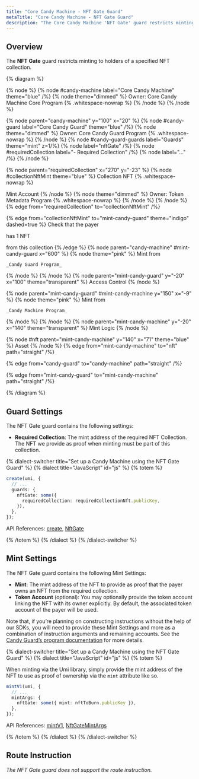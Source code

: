 ```yaml
---
title: "Core Candy Machine - NFT Gate Guard"
metaTitle: "Core Candy Machine - NFT Gate Guard"
description: "The Core Candy Machine 'NFT Gate' guard restricts minting to holders of a specified NFT/pNFT collection."
---
```


## Overview

The **NFT Gate** guard restricts minting to holders of a specified NFT collection.

{% diagram  %}

{% node %}
{% node #candy-machine label="Core Candy Machine" theme="blue" /%}
{% node theme="dimmed" %}
Owner: Core Candy Machine Core Program {% .whitespace-nowrap %}
{% /node %}
{% /node %}

{% node parent="candy-machine" y="100" x="20" %}
{% node #candy-guard label="Core Candy Guard" theme="blue" /%}
{% node theme="dimmed" %}
Owner: Core Candy Guard Program {% .whitespace-nowrap %}
{% /node %}
{% node #candy-guard-guards label="Guards" theme="mint" z=1/%}
{% node label="nftGate" /%}
{% node #requiredCollection label="- Required Collection" /%}
{% node label="..." /%}
{% /node %}

{% node parent="requiredCollection" x="270" y="-23"  %}
{% node #collectionNftMint theme="blue" %}
Collection NFT {% .whitespace-nowrap %}

Mint Account
{% /node %}
{% node theme="dimmed" %}
Owner: Token Metadata Program {% .whitespace-nowrap %}
{% /node %}
{% /node %}
{% edge from="requiredCollection" to="collectionNftMint" /%}


{% edge from="collectionNftMint" to="mint-candy-guard" theme="indigo" dashed=true %}
Check that the payer

has 1 NFT 

from this collection
{% /edge %}
{% node parent="candy-machine" #mint-candy-guard x="600" %}
  {% node theme="pink" %}
    Mint from

    _Candy Guard Program_
  {% /node %}
{% /node %}
{% node parent="mint-candy-guard" y="-20" x="100" theme="transparent" %}
  Access Control
{% /node %}

{% node parent="mint-candy-guard" #mint-candy-machine y="150" x="-9" %}
  {% node theme="pink" %}
    Mint from 
    
    _Candy Machine Program_
  {% /node %}
{% /node %}
{% node parent="mint-candy-machine" y="-20" x="140" theme="transparent" %}
  Mint Logic
{% /node %}

{% node #nft parent="mint-candy-machine" y="140" x="71" theme="blue" %}
  Asset
{% /node %}
{% edge from="mint-candy-machine" to="nft" path="straight" /%}

{% edge from="candy-guard" to="candy-machine" path="straight" /%}

{% edge from="mint-candy-guard" to="mint-candy-machine" path="straight" /%}

{% /diagram %}

## Guard Settings

The NFT Gate guard contains the following settings:

- **Required Collection**: The mint address of the required NFT Collection. The NFT we provide as proof when minting must be part of this collection.

{% dialect-switcher title="Set up a Candy Machine using the NFT Gate Guard" %}
{% dialect title="JavaScript" id="js" %}
{% totem %}

```ts
create(umi, {
  // ...
  guards: {
    nftGate: some({
      requiredCollection: requiredCollectionNft.publicKey,
    }),
  },
});
```

API References: [create](https://mpl-core-candy-machine.typedoc.metaplex.com/functions/create.html), [NftGate](https://mpl-core-candy-machine.typedoc.metaplex.com/types/NftGate.html)

{% /totem %}
{% /dialect %}
{% /dialect-switcher %}

## Mint Settings

The NFT Gate guard contains the following Mint Settings:

- **Mint**: The mint address of the NFT to provide as proof that the payer owns an NFT from the required collection.
- **Token Account** (optional): You may optionally provide the token account linking the NFT with its owner explicitly. By default, the associated token account of the payer will be used.

Note that, if you’re planning on constructing instructions without the help of our SDKs, you will need to provide these Mint Settings and more as a combination of instruction arguments and remaining accounts. See the [Candy Guard’s program documentation](https://github.com/metaplex-foundation/mpl-core-candy-machine/tree/main/programs/candy-guard#nftgate) for more details.

{% dialect-switcher title="Set up a Candy Machine using the NFT Gate Guard" %}
{% dialect title="JavaScript" id="js" %}
{% totem %}

When minting via the Umi library, simply provide the mint address of the NFT to use as proof of ownership via the `mint` attribute like so.

```ts
mintV1(umi, {
  // ...
  mintArgs: {
    nftGate: some({ mint: nftToBurn.publicKey }),
  },
});
```

API References: [mintV1](https://mpl-core-candy-machine.typedoc.metaplex.com/functions/mintV1.html), [NftGateMintArgs](https://mpl-core-candy-machine.typedoc.metaplex.com/types/NftGateMintArgs.html)

{% /totem %}
{% /dialect %}
{% /dialect-switcher %}

## Route Instruction

_The NFT Gate guard does not support the route instruction._
